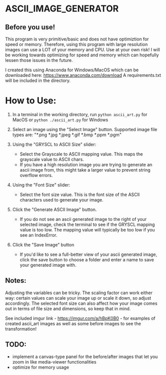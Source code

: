 # ASCII_IMAGE_GENERATOR

## Before you use!
This program is very primitive/basic and does not have optimiztion for speed or memory. Therefore, using this program with large resolution images can use a LOT of your memory and CPU. Use at your own risk! I will be working towards optimizing for speed and memory which can hopefully lessen those issues in the future.

I created this using Anaconda for Windows/MacOS which can be downloaded here: https://www.anaconda.com/download
A requirements.txt will be included in the directory.

# How to Use: 
1. In a terminal in the working directory, run
```python ascii_art.py``` for MacOS 
or
```python ./ascii_art.py``` for Windows

2. Select an image using the "Select Image" button. Supported image file types are: "*.png *.jpg *.jpeg *.gif *.bmp *.ppm *.pgm"

3. Using the "GRYSCL to ASCII Size" slider: 
    - Select the Grayscale to ASCII mapping value. This maps the grayscale value to ASCII chars.
    - If you have a high resolution image you are trying to generate an ascii image from, this might take a larger value to prevent string overflow errors.

4. Using the "Font Size" slider:
    - Select the font size value. This is the font size of the ASCII characters used to generate your image.

5. Click the "Generate ASCII Image" button.
    - If you do not see an ascii generated image to the right of your selected image, check the terminal to see if the GRYSCL mapping value is too low. The mapping value will typically be too low if you see an IndexError.

6. Click the "Save Image" button
    - If you'd like to see a full-better view of your ascii generated image, click the save button to choose a folder and enter a name to save your generated image with.

## Notes:
Adjusting the variables can be tricky. The scaling factor can work either way: certain values can scale your image up or scale it down, so adjust accordingly. The selected font size can also affect how your image comes out in terms of file size and dimensions, so keep that in mind. 

See included imgur link - https://imgur.com/a/hBpK0B0 - for examples of created ascii_art images as well as some before images to see the transformation!

## TODO:  
* implement a canvas-type panel for the before/after images that let you zoom in like media-viewer functionalities 
* optimize for memory usage
